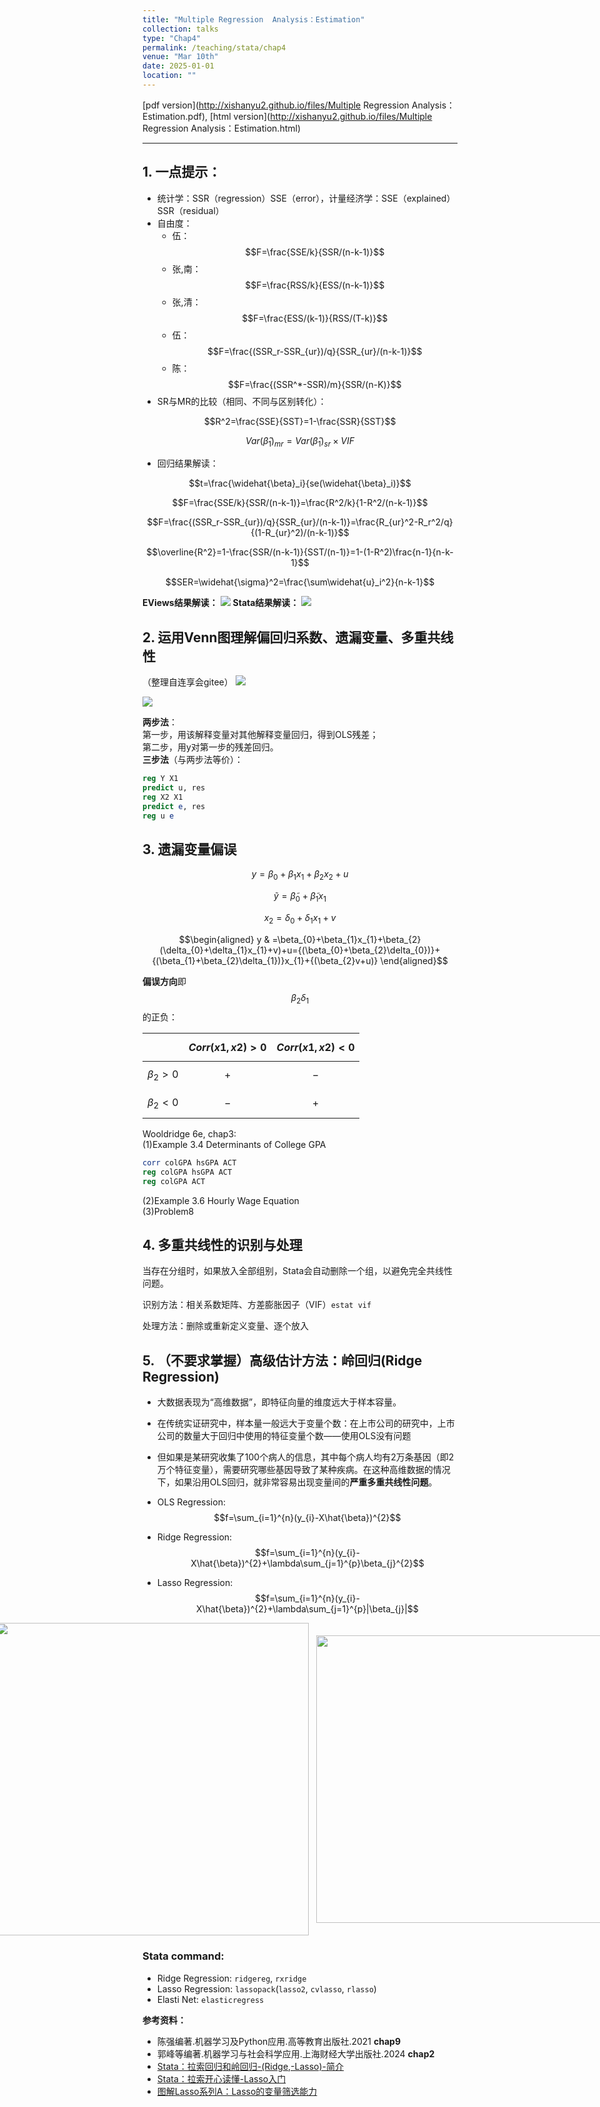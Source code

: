 ```yaml
---
title: "Multiple Regression  Analysis：Estimation"
collection: talks
type: "Chap4"
permalink: /teaching/stata/chap4
venue: "Mar 10th"
date: 2025-01-01
location: ""
---
```


[pdf version](http://xishanyu2.github.io/files/Multiple Regression Analysis：Estimation.pdf), [html version](http://xishanyu2.github.io/files/Multiple Regression Analysis：Estimation.html)

---

## 1. 一点提示：
- 统计学：SSR（regression）SSE（error），计量经济学：SSE（explained）SSR（residual）
- 自由度：
	- 伍：
 $$F=\frac{SSE/k}{SSR/(n-k-1)}$$
	- 张,南：
 $$F=\frac{RSS/k}{ESS/(n-k-1)}$$
	- 张,清：
 $$F=\frac{ESS/(k-1)}{RSS/(T-k)}$$
	- 伍：
 $$F=\frac{(SSR_r-SSR_{ur})/q}{SSR_{ur}/(n-k-1)}$$
	- 陈：
 $$F=\frac{(SSR^*-SSR)/m}{SSR/(n-K)}$$
- SR与MR的比较（相同、不同与区别转化）：

$$R^2=\frac{SSE}{SST}=1-\frac{SSR}{SST}$$

$$Var(\widehat{\beta}_1)_{mr}=Var(\widehat{\beta}_1)_{sr}\times VIF$$

- 回归结果解读：

$$t=\frac{\widehat{\beta}_i}{se(\widehat{\beta}_i)}$$

$$F=\frac{SSE/k}{SSR/(n-k-1)}=\frac{R^2/k}{1-R^2/(n-k-1)}$$

$$F=\frac{(SSR_r-SSR_{ur})/q}{SSR_{ur}/(n-k-1)}=\frac{R_{ur}^2-R_r^2/q}{(1-R_{ur}^2)/(n-k-1)}$$

$$\overline{R^2}=1-\frac{SSR/(n-k-1)}{SST/(n-1)}=1-(1-R^2)\frac{n-1}{n-k-1}$$

$$SER=\widehat{\sigma}^2=\frac{\sum\widehat{u}_i^2}{n-k-1}$$

**EViews结果解读：**
![](https://github.com/xishanyu2/xishanyu2.github.io/blob/master/images/%E8%AE%A1%E9%87%8FEViews.jpg?raw=true)
**Stata结果解读：**
![](https://github.com/xishanyu2/xishanyu2.github.io/blob/master/images/%E8%AE%A1%E9%87%8FStata.jpg?raw=true)
## 2. 运用Venn图理解偏回归系数、遗漏变量、多重共线性
（整理自连享会gitee）
![](https://github.com/xishanyu2/xishanyu2.github.io/blob/master/images/%E5%B1%8F%E5%B9%95%E6%88%AA%E5%9B%BE%202025-03-12%20142849.png?raw=true)

![](https://github.com/xishanyu2/xishanyu2.github.io/blob/master/images/%E5%B1%8F%E5%B9%95%E6%88%AA%E5%9B%BE%202025-03-12%20142914.png?raw=true)

**两步法**：  
第一步，用该解释变量对其他解释变量回归，得到OLS残差；  
第二步，用y对第一步的残差回归。  
**三步法**（与两步法等价）：
```stata
reg Y X1
predict u, res
reg X2 X1
predict e, res
reg u e
```
## 3. 遗漏变量偏误

$$y= \beta _0+ \beta _1x_1+ \beta _2x_2+ u$$

$$\widetilde{y} = \widetilde{\beta } _0+ \widetilde{\beta } _1x_1$$

$$x_2= \delta _0+ \delta _1x_1+ v$$

$$\begin{aligned} y & =\beta_{0}+\beta_{1}x_{1}+\beta_{2}(\delta_{0}+\delta_{1}x_{1}+v)+u={(\beta_{0}+\beta_{2}\delta_{0})}+{(\beta_{1}+\beta_{2}\delta_{1})}x_{1}+{(\beta_{2}v+u)} \end{aligned}$$

**偏误方向**即
$$\beta_{2}\delta_{1}$$
的正负：

|             | $$Corr(x1, x2)>0$$ | $$Corr(x1, x2)<0$$ |
| :-----------: | :--------------: | :--------------: |
| $$\beta_2>0$$ |       $$+$$        |       $$-$$        |
| $$\beta_2<0$$ |       $$-$$        |       $$+$$        |

Wooldridge 6e, chap3:  
(1)Example 3.4 Determinants of College GPA
```stata
corr colGPA hsGPA ACT
reg colGPA hsGPA ACT
reg colGPA ACT
```
(2)Example 3.6 Hourly Wage Equation  
(3)Problem8
## 4. 多重共线性的识别与处理

当存在分组时，如果放入全部组别，Stata会自动删除一个组，以避免完全共线性问题。

识别方法：相关系数矩阵、方差膨胀因子（VIF）`estat vif`

处理方法：删除或重新定义变量、逐个放入
## 5. （不要求掌握）高级估计方法：**岭回归(Ridge Regression)**
- 大数据表现为“高维数据”，即特征向量的维度远大于样本容量。
- 在传统实证研究中，样本量一般远大于变量个数：在上市公司的研究中，上市公司的数量大于回归中使用的特征变量个数——使用OLS没有问题
- 但如果是某研究收集了100个病人的信息，其中每个病人均有2万条基因（即2万个特征变量），需要研究哪些基因导致了某种疾病。在这种高维数据的情况下，如果沿用OLS回归，就非常容易出现变量间的**严重多重共线性问题**。

- OLS Regression:
$$f=\sum_{i=1}^{n}(y_{i}-X\hat{\beta})^{2}$$
- Ridge Regression:
$$f=\sum_{i=1}^{n}(y_{i}-X\hat{\beta})^{2}+\lambda\sum_{j=1}^{p}\beta_{j}^{2}$$
- Lasso Regression:
$$f=\sum_{i=1}^{n}(y_{i}-X\hat{\beta})^{2}+\lambda\sum_{j=1}^{p}|\beta_{j}|$$
<div style="display: flex; justify-content: center; align-items: center;">
	<img src='/images/屏幕截图 2025-03-12 003728.png' width="500">&nbsp;&nbsp;&nbsp;
	<img src='/images/屏幕截图 2025-03-12 003657.png' width="460">
</div>

### Stata command:

- Ridge Regression: `ridgereg`, `rxridge`
- Lasso Regression: `lassopack`(`lasso2`, `cvlasso`, `rlasso`)
- Elasti Net: `elasticregress`

**参考资料：**
- 陈强编著.机器学习及Python应用.高等教育出版社.2021 **chap9**
- 郭峰等编著.机器学习与社会科学应用.上海财经大学出版社.2024 **chap2**
- [Stata：拉索回归和岭回归-(Ridge,-Lasso)-简介](https://www.lianxh.cn/details/434.html)
- [Stata：拉索开心读懂-Lasso入门](https://www.lianxh.cn/details/169.html)
- [图解Lasso系列A：Lasso的变量筛选能力](https://www.lianxh.cn/details/849.html)
